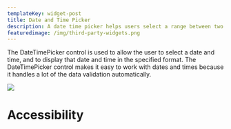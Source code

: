 ```yaml
---
templateKey: widget-post
title: Date and Time Picker
description: A date time picker helps users select a range between two dates and time.
featuredimage: /img/third-party-widgets.png
---
```



The DateTimePicker control is used to allow the user to select a date and time, and to display that date and time in the specified format. The DateTimePicker control makes it easy to work with dates and times because it handles a lot of the data validation automatically.

![](/img/date-time-picker.png)

# **Accessibility**